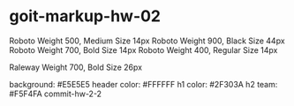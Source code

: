 # goit-markup-hw-02

Roboto Weight 500, Medium Size 14px
Roboto Weight 900, Black Size 44px
Roboto Weight 700, Bold Size 14px
Roboto Weight 400, Regular Size 14px

Raleway Weight 700, Bold Size 26px

background: #E5E5E5
header color: #FFFFFF
h1 color: #2F303A
h2 team: #F5F4FA
commit-hw-2-2
